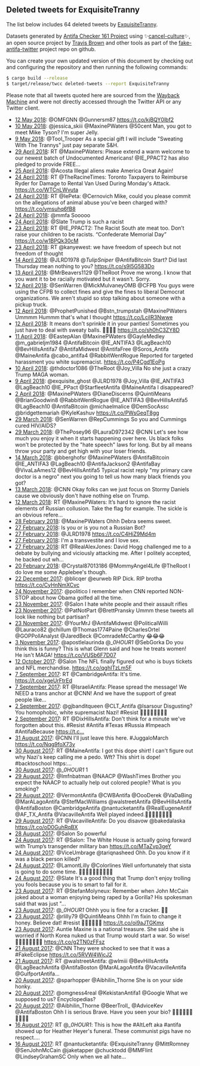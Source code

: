 ## Deleted tweets for ExquisiteTranny

The list below includes 64 deleted tweets by
[ExquisiteTranny](https://twitter.com/ExquisiteTranny).



Datasets generated by [Antifa Checker 161 Project](https://twitter.com/antifacheck161) using ✨[cancel-culture](https://github.com/travisbrown/cancel-culture)✨, an open source project by 
[Travis Brown](https://twitter.com/travisbrown) and other tools as part of the 
[fake-antifa-twitter](https://github.com/antifacheck161/fake-antifa-twitter) project repo on github.

You can create your own updated version of this document by checking out and configuring the
repository and then running the following commands:

```bash
$ cargo build --release
$ target/release/twcc deleted-tweets --report ExquisiteTranny
```

Please note that all tweets quoted here are sourced from the
[Wayback Machine](https://web.archive.org) and were not directly accessed through the Twitter API or
any Twitter client.

* [12 May 2018](https://web.archive.org/web/20180512150916/https://twitter.com/ExquisiteTranny/status/995320007767838720): @OMFGNN @Gunnersm87  https://t.co/kjBQY0lbf2 <!--995320007767838720-->
* [10 May 2018](https://web.archive.org/web/20180510002650/https://twitter.com/ExquisiteTranny/status/994373160408702976): @jessica_skiii @MaxinePWaters @50cent Man, you got to meet Mike Tyson? I'm super Jelly. <!--994373160408702976-->
* [ 9 May 2018](https://web.archive.org/web/20180509004240/https://twitter.com/ExquisiteTranny/status/994014757144420352): @Tool_Trooper As a special gift I will include "Sweating With The Trannys" just pay separate S&amp;H. <!--994014757144420352-->
* [29 April 2018](https://web.archive.org/web/20180429205026/https://twitter.com/ExquisiteTranny/status/990694822909562880): RT @MaxinePWaters: Please extend a warm welcome to our newest batch of Undocumented Americans! @IE_PPACT2 has also pledged to provide FREE… <!--990694822909562880-->
* [25 April 2018](https://web.archive.org/web/20180425023144/https://twitter.com/ExquisiteTranny/status/988968774555586560): @Acosta Illegal aliens make America Great Again! <!--988968774555586560-->
* [24 April 2018](https://web.archive.org/web/20180424192239/https://twitter.com/ExquisiteTranny/status/988860792215830529): RT @TheRacineTimes: Toronto Taxpayers to Reimburse Ryder for Damage to Rental Van Used During Monday's Attack. https://t.co/WTCnLWvuta <!--988860792215830529-->
* [24 April 2018](https://web.archive.org/web/20180424021833/https://twitter.com/ExquisiteTranny/status/988603069012332544): RT @IePeta: @Cernovich Mike, could you please commit on the allegations of animal abuse you’ve been charged with? https://t.co/ymsuhq6fB8 <!--988603069012332544-->
* [24 April 2018](https://web.archive.org/web/20180424015454/https://twitter.com/ExquisiteTranny/status/988597117273985024): @mmfa Sooooo <!--988597117273985024-->
* [24 April 2018](https://web.archive.org/web/20180424002128/https://twitter.com/ExquisiteTranny/status/988573603997339648): @Slate Trump is such a racist <!--988573603997339648-->
* [23 April 2018](https://web.archive.org/web/20180423224211/https://twitter.com/ExquisiteTranny/status/988548618549432320): RT @IE_PPACT2: The Racist South ate meat too.   Don’t raise your children to be racists.  “Confederate Memorial Day” https://t.co/w1BPQk30cM <!--988548618549432320-->
* [23 April 2018](https://web.archive.org/web/20180423013510/https://twitter.com/ExquisiteTranny/status/988229763352485889): RT @kanyewest: we have freedom of speech but not freedom of thought <!--988229763352485889-->
* [14 April 2018](https://web.archive.org/web/20180414194825/https://twitter.com/ExquisiteTranny/status/985243397932937216): @JLRD1978 @_TulipSniper_ @AntifaBitcoin Start? Did last Thursday mean nothing to you? https://t.co/s9I5G583Do <!--985243397932937216-->
* [13 April 2018](https://web.archive.org/web/20180413153305/https://twitter.com/ExquisiteTranny/status/984816753313271808): @MrBeavers1129 @TheRoot Prove me wrong. I know that you want it to be racially motivated but it wasn't. Sorry. <!--984816753313271808-->
* [12 April 2018](https://web.archive.org/web/20180412154151/https://twitter.com/ExquisiteTranny/status/984456571680894976): @SenWarren @MickMulvaneyOMB @CFPB You guys were using the CFPB to collect fines and give the fines to liberal Democrat organizations. We aren't stupid so stop talking about someone with a pickup truck. <!--984456571680894976-->
* [12 April 2018](https://web.archive.org/web/20180412000518/https://twitter.com/ExquisiteTranny/status/984220881164668928): @ProphetPunished @Bstn_trumpstah @MaxinePWaters Ummmm Hummm that's what I thought https://t.co/LciIR3Nwwe <!--984220881164668928-->
* [12 April 2018](https://web.archive.org/web/20180412000222/https://twitter.com/ExquisiteTranny/status/984220142962925568): It means don't sprinkle it in your panties! Sometimes you just have to deal with sweaty balls. 🌈🏳️‍🌈👬 https://t.co/sh0hC3ZY8D <!--984220142962925568-->
* [11 April 2018](https://web.archive.org/web/20180411033734/https://twitter.com/ExquisiteTranny/status/983911911938052096): @EastepAlan @MaxinePWaters @GayleMedley @m_gabrieljm1984 @AntifaBitcoin @IE_ANTIFA3 @LagBeach10 @BevHillsAntifa7 @AntifaMidwest @AntifaFree @Soros_Antifa @MaineAntifa @cabo_antifa4 @RabbitWentRogue Reported for targeted harassment you white supremacist. https://t.co/P4Cgd1EoPg <!--983911911938052096-->
* [10 April 2018](https://web.archive.org/web/20180410020015/https://twitter.com/ExquisiteTranny/status/983525033510391809): @thdoctor1086 @TheRoot @Joy_Villa No she just a crazy Trump MAGA woman. <!--983525033510391809-->
* [ 9 April 2018](https://web.archive.org/web/20180409233238/https://twitter.com/ExquisiteTranny/status/983487884564058112): @exquisite_ghost @JLRD1978 @Joy_Villa @IE_ANTIFA3 @LagBeach10 @IE_PPact @StarfleetAntifa @MaineAntifa I disappeared? <!--983487884564058112-->
* [ 2 April 2018](https://web.archive.org/web/20180402221456/https://twitter.com/ExquisiteTranny/status/980931615663775746): @MaxinePWaters @DianeDiscerns @QuintiMeans @BrianGoodwin8 @RabbitWentRogue @IE_ANTIFA3 @BevHillsAntifa5 @LagBeach10 @AntifaBitcoin @michaelmalice @DemSocAssc @bridgettemariah @KyleKashuv  https://t.co/PWsGeqT8gg <!--980931615663775746-->
* [29 March 2018](https://web.archive.org/web/20180329155339/https://twitter.com/ExquisiteTranny/status/979386111138115584): @SenWarren @RepCummings So you and Cummings cured HIV/AIDS? <!--979386111138115584-->
* [29 March 2018](https://web.archive.org/web/20180329131141/https://twitter.com/ExquisiteTranny/status/979345350887698432): @ThePosey96 @LauraD972342 @CNN Let's see how much you enjoy it when it starts happening over here. Us black folks won't be protected by the "hate speech" laws for long. But by all means throw your party and get high with your loser friends. <!--979345350887698432-->
* [14 March 2018](https://web.archive.org/web/20180314045352/https://twitter.com/ExquisiteTranny/status/973784253216493568): @bberghofsr @MaxinePWaters @AntifaBitcoin @IE_ANTIFA3 @LagBeach10 @AntifaJackson2 @AntifaBay @VivaLaAmes12 @BevHillsAntifa5 Typical racist reply "my  primary care doctor is a negro"  next you going to tell us how many black friends you got? <!--973784253216493568-->
* [13 March 2018](https://web.archive.org/web/20180313224839/https://twitter.com/ExquisiteTranny/status/973692343445573634): @CNN Okay folks can we just focus on Stormy Daniels cause we obviously don't have nothing else on Trump. <!--973692343445573634-->
* [12 March 2018](https://web.archive.org/web/20180312005536/https://twitter.com/ExquisiteTranny/status/972999515740540928): RT @MaxinePWaters: It’s hard to ignore the racist elements of Russian collusion. Take the flag for example. The sickle is an obvious refere… <!--972999515740540928-->
* [28 February 2018](https://web.archive.org/web/20180228180951/https://twitter.com/ExquisiteTranny/status/968911138888060928): @MaxinePWaters Ohhh Debra seems sweet. <!--968911138888060928-->
* [27 February 2018](https://web.archive.org/web/20180227232207/https://twitter.com/ExquisiteTranny/status/968626474902319104): Is you or is you not a Russian Bot? <!--968626474902319104-->
* [27 February 2018](https://web.archive.org/web/20180227213109/https://twitter.com/ExquisiteTranny/status/968599409796829190): @JLRD1978  https://t.co/C4HiZ9Md4m <!--968599409796829190-->
* [27 February 2018](https://web.archive.org/web/20180227232207/https://twitter.com/ExquisiteTranny/status/968626474902319104): I'm a transvestite and I love sex. <!--968593366085664773-->
* [27 February 2018](https://web.archive.org/web/20180227201205/https://twitter.com/ExquisiteTranny/status/968579512035356672): RT @RealAlexJones: David Hogg challenged me to a debate by bullying and viciously attacking me. After I politely accepted, he backed out wh… <!--968579512035356672-->
* [20 February 2018](https://web.archive.org/web/20180220015606/https://twitter.com/ExquisiteTranny/status/965766983739461633): @Crystal87013186 @MommyAngel4Life @TheRoot I do love me some Applebee's though. <!--965766983739461633-->
* [22 December 2017](https://web.archive.org/web/20171222153327/https://twitter.com/ExquisiteTranny/status/944229404653301762): @blicqer @eurweb RIP Dick. RIP brotha https://t.co/CyHnNmXCvc <!--944229404653301762-->
* [24 November 2017](https://web.archive.org/web/20171124004214/https://twitter.com/ExquisiteTranny/status/933858262390394880): @politico I remember when CNN reported NON-STOP about how Obama golfed all the time. <!--933858262390394880-->
* [23 November 2017](https://web.archive.org/web/20171123225949/https://twitter.com/ExquisiteTranny/status/933832488404881408): @Salon I hate white people and their assault rifles <!--933832488404881408-->
* [23 November 2017](https://web.archive.org/web/20171123214444/https://twitter.com/ExquisiteTranny/status/933813593048481793): @PatNotPart @BrettPransky Ummm these tweets all look like nothing but partisan? <!--933813593048481793-->
* [23 November 2017](https://web.archive.org/web/20171123202949/https://twitter.com/ExquisiteTranny/status/933794739681415168): @YourMrJ @AntifaMidwest @PoliticalWilli @Lauraco82 @chiIIum @Thomas1774Paine @CharlesOrtel @GOPPollAnalyst @JaredBeck @ComradeMcCarthy 😂😂😂 <!--933794739681415168-->
* [ 3 November 2017](https://web.archive.org/web/20171103201204/https://twitter.com/ExquisiteTranny/status/926542515410481157): @apostlelaurinda @__0HOUR1_ @SebGorka Do you think this is funny? This is what Glenn said and how he treats women! He isn't MAGA! https://t.co/VUSb6F7D07 <!--926542515410481157-->
* [12 October 2017](https://web.archive.org/web/20171012152842/https://twitter.com/ExquisiteTranny/status/918498670814908422): @Salon The NFL finally figured out who is buys tickets and NFL merchandise. https://t.co/qghITzLm5F <!--918498670814908422-->
* [ 7 September 2017](https://web.archive.org/web/20170907230918/https://twitter.com/ExquisiteTranny/status/905931009312489472): RT @CambridgeAntifa: It's time. https://t.co/xgeUrFtrEd <!--905931009312489472-->
* [ 7 September 2017](https://web.archive.org/web/20170907174904/https://twitter.com/ExquisiteTranny/status/905850419972374528): RT @IsraeliAntifa: Please spread the message! We NEED a trans anchor at @CNN! And we have the support of great people like…  <!--905850419972374528-->
* [ 2 September 2017](https://web.archive.org/web/20170902205331/https://twitter.com/ExquisiteTranny/status/904084899010924548): @gjbanditqueen @CLT_Antifa @lsarsour Disgusting? You homophobic, white supremacist Nazi! #Resist ✊🏿✊🏿✊🏿✊🏿 <!--904084899010924548-->
* [ 2 September 2017](https://web.archive.org/web/20170902202152/https://twitter.com/ExquisiteTranny/status/904076934019252224): RT @DixHillsAntifa: Don't think for a minute we've forgotten about this. #Resist #Antifa #Texas #Russia #Impeach #AntifaBecause https://t.c… <!--904076934019252224-->
* [31 August 2017](https://web.archive.org/web/20170831174257/https://twitter.com/ExquisiteTranny/status/903312165591023616): @CNN I'll just leave this here. #JuggaloMarch https://t.co/Nqg9foX73v <!--903312165591023616-->
* [30 August 2017](https://web.archive.org/web/20170830234042/https://twitter.com/ExquisiteTranny/status/903039808473325568): RT @MaineAntifa: I got this dope shirt! I can't figure out why Nazi's keep calling me a pedo. Wft? This shirt is dope! #backtoschool https:… <!--903039808473325568-->
* [30 August 2017](https://web.archive.org/web/20170830022128/https://twitter.com/ExquisiteTranny/status/902717878834786304): @__0HOUR1_ 1 <!--902717878834786304-->
* [29 August 2017](https://web.archive.org/web/20170829194917/https://twitter.com/ExquisiteTranny/status/902619182688346112): @Imfnbatman @NAACP @WashTimes Brother you expect the NAACP to actually help out colored people? What is you smoking? <!--902619182688346112-->
* [29 August 2017](https://web.archive.org/web/20170829193652/https://twitter.com/ExquisiteTranny/status/902616057936044032): @VermontAntifa @CWBAntifa @OooDerek @VaDaBing @MarALagoAntifa @StefMacWilliams @walstreetAntifa @BevHillsAntifa @AntifaBoston @CambridgeAntifa @nantucketantifa @RealEugeneAntif @AF_TX_Antifa @VacavilleAntifa Well played indeed.✊🏿✊🏿✊🏿✊🏿 <!--902616057936044032-->
* [29 August 2017](https://web.archive.org/web/20170829143814/https://twitter.com/ExquisiteTranny/status/902540904405372928): RT @VacavilleAntifa: Do you disavow @bakedalaska https://t.co/oD0GuhRqBX <!--902540904405372928-->
* [28 August 2017](https://web.archive.org/web/20170828194045/https://twitter.com/ExquisiteTranny/status/902254647318020098): @Salon So powerful <!--902254647318020098-->
* [24 August 2017](https://web.archive.org/web/20170824222015/https://twitter.com/ExquisiteTranny/status/900845235344953346): RT @Salon: The White House is actually going forward with Trump’s transgender military ban https://t.co/MTaZvp3geY <!--900845235344953346-->
* [24 August 2017](https://web.archive.org/web/20170824190757/https://twitter.com/ExquisiteTranny/status/900796841473654784): @ViceUmbrage @tariqnasheed Ohh. Do you know if it was a black person killed? <!--900796841473654784-->
* [24 August 2017](https://web.archive.org/web/20170824175944/https://twitter.com/ExquisiteTranny/status/900779674191745024): @LamontLilly @Colorlines Well unfortunately that sista is going to do some time. ✊🏿✊🏿✊🏿✊🏿✊🏿 <!--900779674191745024-->
* [24 August 2017](https://web.archive.org/web/20170824150418/https://twitter.com/ExquisiteTranny/status/900735524947800065): @Slate It's a good thing that Trump don't enjoy trolling you fools because you is to smart to fall for it. <!--900735524947800065-->
* [23 August 2017](https://web.archive.org/web/20170823030936/https://twitter.com/ExquisiteTranny/status/900193276933939200): RT @StefanMolyneux: Remember when John McCain joked about a woman enjoying being raped by a Gorilla? His spokesman said that was just "…  <!--900193276933939200-->
* [23 August 2017](https://web.archive.org/web/20170823030443/https://twitter.com/ExquisiteTranny/status/900192047994482689): @__0HOUR1_ Ohhh you is fine for a cracker. ✊🏿 <!--900192047994482689-->
* [23 August 2017](https://web.archive.org/web/20170823015903/https://twitter.com/ExquisiteTranny/status/900175522440859649): @rlilly79 @QuintiMeans Ohhh I'm fixin to change it honey. Believe dat! #resist ✊🏿✊🏿✊🏿 https://t.co/oi9aJTGKmx <!--900175522440859649-->
* [23 August 2017](https://web.archive.org/web/20170823012903/https://twitter.com/ExquisiteTranny/status/900167972693712897): Auntie Maxine is a national treasure. She said she is worried if North Korea nuked us that Trump would start a war.  So wise! ✊🏿✊🏿✊🏿✊🏿 https://t.co/g2TN0zFFsz <!--900167972693712897-->
* [21 August 2017](https://web.archive.org/web/20170821185655/https://twitter.com/ExquisiteTranny/status/899706901247782912): @CNN They were shocked to see that it was a #FakeEclipse https://t.co/5RVW4WicJ2 <!--899706901247782912-->
* [21 August 2017](https://web.archive.org/web/20170821031816/https://twitter.com/ExquisiteTranny/status/899470682236628992): RT @walstreetAntifa: @wlmiii @BevHillsAntifa @LagBeachAntifa @AntifaBoston @MarALagoAntifa @VacavilleAntifa @GulfportAntifa…  <!--899470682236628992-->
* [20 August 2017](https://web.archive.org/web/20170820232705/https://twitter.com/ExquisiteTranny/status/899412503058427909): @sparhopper @Aibhilin_Thorne She is on your side honky. <!--899412503058427909-->
* [20 August 2017](https://web.archive.org/web/20170820220339/https://twitter.com/ExquisiteTranny/status/899391506380881920): @omgness4real @KekistanAntifa1 @Google What we supposed to us? Encyclopedias? <!--899391506380881920-->
* [20 August 2017](https://web.archive.org/web/20170820194513/https://twitter.com/ExquisiteTranny/status/899356668487774208): @Aibhilin_Thorne @BeerTroll_ @AdviceKev @AntifaBoston Ohh I is serious Brave. Have you seen your bio? ✊🏿✊🏿✊🏿✊🏿✊🏿 <!--899356668487774208-->
* [16 August 2017](https://web.archive.org/web/20170816174333/https://twitter.com/ExquisiteTranny/status/897876498614562816): RT @__0HOUR1_: This is how the #AltLeft aka #antifa showed up for Heather Heyer's funeral.  These communist pigs have no respect.…  <!--897876498614562816-->
* [16 August 2017](https://web.archive.org/web/20170816172932/https://twitter.com/ExquisiteTranny/status/897872971204878337): RT @nantucketantifa: @ExquisiteTranny @MittRomney @SenJohnMcCain @jaketapper @chucktodd @MMFlint @LindseyGrahamSC Only when we all hate…  <!--897872971204878337-->
